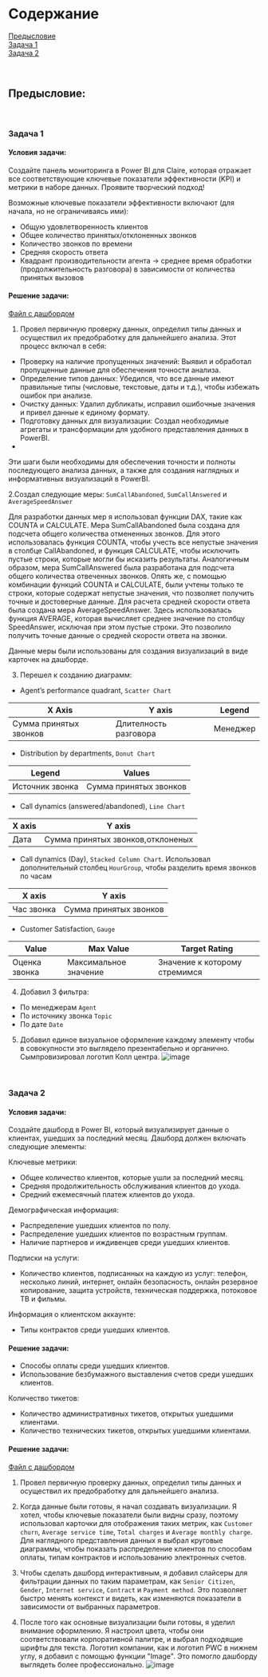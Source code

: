 # Содержание <br>
[Предысловие](#T1) <br>
[Задача 1](#T2) <br>
[Задача 2](#T3) <br>

<br><a name="T1"></a> 
## Предысловие:


<br><a name="T2"></a> 
### Задача 1
#### Условия задачи: 
Создайте панель мониторинга в Power BI для Claire, которая отражает все соответствующие ключевые показатели эффективности (KPI) и метрики в наборе данных. Проявите творческий подход! 

Возможные ключевые показатели эффективности включают (для начала, но не ограничиваясь ими):

- Общую удовлетворенность клиентов
- Общее количество принятых/отклоненных звонков
- Количество звонков по времени
- Средняя скорость ответа
- Квадрант производительности агента -> среднее время обработки (продолжительность разговора) в зависимости от количества принятых вызовов

#### Решение задачи: 
[Файл с дашбордом](https://github.com/Gotlfar/Study-projects/blob/main/PWC/PWC_DB1.pbix)
1. Провел первичную проверку данных, определил типы данных и осуществил их предобработку для дальнейшего анализа. Этот процесс включал в себя:

- Проверку на наличие пропущенных значений: Выявил и обработал пропущенные данные для обеспечения точности анализа.
- Определение типов данных: Убедился, что все данные имеют правильные типы (числовые, текстовые, даты и т.д.), чтобы избежать ошибок при анализе.
- Очистку данных: Удалил дубликаты, исправил ошибочные значения и привел данные к единому формату.
- Подготовку данных для визуализации: Создал необходимые агрегаты и трансформации для удобного представления данных в PowerBI.
- 
Эти шаги были необходимы для обеспечения точности и полноты последующего анализа данных, а также для создания наглядных и информативных визуализаций в PowerBI.

2.Создал следующие меры: `SumCallAbandoned`, `SumCallAnswered` и `AverageSpeedAnswer`

Для разработки данных мер я использовал функции DAX, такие как COUNTA и CALCULATE. Мера SumCallAbandoned была создана для подсчета общего количества отмененных звонков. Для этого использовалась функция COUNTA, чтобы учесть все непустые значения в столбце CallAbandoned, и функция CALCULATE, чтобы исключить пустые строки, которые могли бы исказить результаты.
Аналогичным образом, мера SumCallAnswered была разработана для подсчета общего количества отвеченных звонков. Опять же, с помощью комбинации функций COUNTA и CALCULATE, были учтены только те строки, которые содержат непустые значения, что позволяет получить точные и достоверные данные.
Для расчета средней скорости ответа была создана мера AverageSpeedAnswer. Здесь использовалась функция AVERAGE, которая вычисляет среднее значение по столбцу SpeedAnswer, исключая при этом пустые строки. Это позволило получить точные данные о средней скорости ответа на звонки.

Данные меры были использованы для создания визуализаций в виде карточек на дашборде.

3. Перешел к созданию диаграмм:
- Agent’s performance quadrant, `Scatter Chart`

| X Axis | Y axis | Legend |
|-------------|------------|----------|
| Сумма принятых звонков | Длителность разговора | Менеджер |

- Distribution by departments, `Donut Chart`

| Legend | Values |
|-------------|------------|
| Источник звонка | Сумма принятых звонков |

- Call dynamics (answered/abandoned), `Line Chart`

| X axis | Y axis |
|-------------|------------|
| Дата | Сумма принятых звонков,отклоненых |

- Call dynamics (Day), `Stacked Column Chart`. Использовал дополнительный столбец `HourGroup`, чтобы разделить время звонков по часам

| X axis | Y axis |
|-------------|------------|
| Час звонка | Сумма принятых звонков |

- Сustomer Satisfaction, `Gauge`

| Value | Max Value | Target Rating |
|-------------|------------|----------|
| Оценка звонка | Максимальное значение | Значение к которому стремимся |

4. Добавил 3 фильтра:
- По менеджерам `Agent`
- По источнику звонка `Topic`
- По дате `Date`

5. Добавил единое визуальное оформление каждому элементу чтобы в совокупности это выглядело презентабельно и органично. Сымпровизировал логотип Колл центра.
![image](https://github.com/Gotlfar/Study-projects/assets/170863074/60c9f15a-14d3-48e8-961d-49a086dc3e98)

<br><a name="T3"></a> 
### Задача 2
#### Условия задачи: 
Создайте дашборд в Power BI, который визуализирует данные о клиентах, ушедших за последний месяц. Дашборд должен включать следующие элементы:

Ключевые метрики:
- Общее количество клиентов, которые ушли за последний месяц.
- Средняя продолжительность обслуживания клиентов до ухода.
- Средний ежемесячный платеж клиентов до ухода.

Демографическая информация:
- Распределение ушедших клиентов по полу.
- Распределение ушедших клиентов по возрастным группам.
- Наличие партнеров и иждивенцев среди ушедших клиентов.
  
Подписки на услуги:
- Количество клиентов, подписанных на каждую из услуг: телефон, несколько линий, интернет, онлайн безопасность, онлайн резервное копирование, защита устройств, техническая поддержка, потоковое ТВ и фильмы.

Информация о клиентском аккаунте:
- Типы контрактов среди ушедших клиентов.

#### Решение задачи: 
- Способы оплаты среди ушедших клиентов.
- Использование безбумажного выставления счетов среди ушедших клиентов.

Количество тикетов:
- Количество административных тикетов, открытых ушедшими клиентами.
- Количество технических тикетов, открытых ушедшими клиентами.

#### Решение задачи: 

[Файл с дашбордом](https://github.com/Gotlfar/Study-projects/blob/b584aaa380ab1c8418d5a5597ba91d8c18948917/PWC/PWC_DB2.pbix)

1. Провел первичную проверку данных, определил типы данных и осуществил их предобработку для дальнейшего анализа.

2. Когда данные были готовы, я начал создавать визуализации. Я хотел, чтобы ключевые показатели были видны сразу, поэтому использовал карточки для отображения таких метрик, как `Customer churn`, `Average service time`, `Total charges` и `Average monthly charge`. Для наглядного представления данных я выбрал круговые диаграммы, чтобы показать распределение клиентов по способам оплаты, типам контрактов и использованию электронных счетов.

3. Чтобы сделать дашборд интерактивным, я добавил слайсеры для фильтрации данных по таким параметрам, как `Senior Citizen`, `Gender`, `Internet service`, `Contract` и `Payment method`. Это позволяет быстро менять контекст и видеть, как изменяются показатели в зависимости от выбранных параметров.

4. После того как основные визуализации были готовы, я уделил внимание оформлению. Я настроил цвета, чтобы они соответствовали корпоративной палитре, и выбрал подходящие шрифты для текста. Логотип компании, как и логотип PWC в нижнем углу, я добавил с помощью функции "Image". Это помогло дашборду выглядеть более профессионально.
![image](https://github.com/user-attachments/assets/58a8e688-12f9-4760-8c99-c70830b40028)

